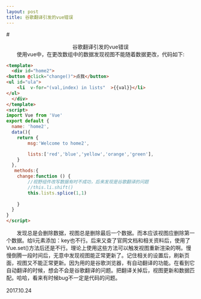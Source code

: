 ```yaml
---
layout: post
title: 谷歌翻译引发的vue错误
---
```



#<center>谷歌翻译引发的vue错误 </center >
 　　使用vue中，在更改数组中的数据发现视图不能随着数据更改，代码如下:

```html
<template>
  <div id="home2">
<button @click="change()">点我</button>
<ul id="ula">
	<li  v-for="(val,index) in lists"  >{{val}}</li>
</ul>
  </div> 
</template>
<script>
import Vue from 'Vue'
export default {
  name: 'home2',
  data(){
  	return {
  		msg:'Welcome to home2',

  		lists:['red','blue','yellow','orange','green'],
  	}
  },
   methods:{
  	change:function () {
  		//视野组件改写数据有时不成功，后来发现是谷歌翻译的问题
 		//this.li.shift()
		this.lists.splice(1,1)
		
  	}
  }  
}
</script>
```
　　发现总是会删除数据，视图总是删除最后一个数据。而本应该视图应删除第一个数据。给li元素添加：key也不行。后来又查了官网文档和相关资料后，使用了Vue.set()方法后还是不行。理论上使用这些方法可以触发视图重新渲染的啊。慢慢倒腾一段时间后，无意中发现视图能正常更新了。记住相关的设置后，刷新页面，视图又不能正常更新。因为用的是谷歌浏览器，有自动翻译的功能。在看到它自动翻译的时候，想会不会是谷歌翻译的问题。把翻译关掉后，视图更新和数据匹配。哈哈，看来有时候bug不一定是代码的问题。

2017.10.24　　

	


 　　

	

